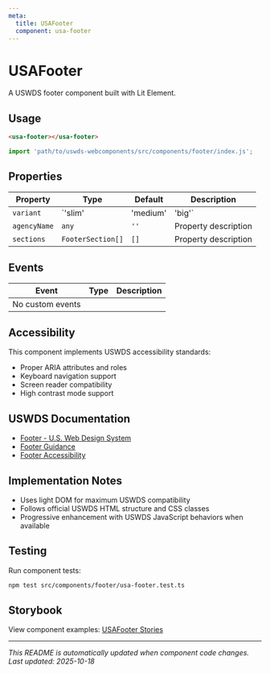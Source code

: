 ```yaml
---
meta:
  title: USAFooter
  component: usa-footer
---
```


# USAFooter

A USWDS footer component built with Lit Element.

## Usage

```html
<usa-footer></usa-footer>
```

```javascript
import 'path/to/uswds-webcomponents/src/components/footer/index.js';
```

## Properties

| Property | Type | Default | Description |
|----------|------|---------|-------------|
| `variant` | `'slim' | 'medium' | 'big'` | `'medium'` | Property description |
| `agencyName` | `any` | `''` | Property description |
| `sections` | `FooterSection[]` | `[]` | Property description |

## Events

| Event | Type | Description |
|-------|------|-------------|
| No custom events | | |

## Accessibility

This component implements USWDS accessibility standards:

- Proper ARIA attributes and roles
- Keyboard navigation support
- Screen reader compatibility
- High contrast mode support

## USWDS Documentation

- [Footer - U.S. Web Design System](https://designsystem.digital.gov/components/footer/)
- [Footer Guidance](https://designsystem.digital.gov/components/footer/#guidance)
- [Footer Accessibility](https://designsystem.digital.gov/components/footer/#accessibility)

## Implementation Notes

- Uses light DOM for maximum USWDS compatibility
- Follows official USWDS HTML structure and CSS classes
- Progressive enhancement with USWDS JavaScript behaviors when available

## Testing

Run component tests:

```bash
npm test src/components/footer/usa-footer.test.ts
```

## Storybook

View component examples: [USAFooter Stories](http://localhost:6006/?path=/story/components-footer)

---

_This README is automatically updated when component code changes._
_Last updated: 2025-10-18_
